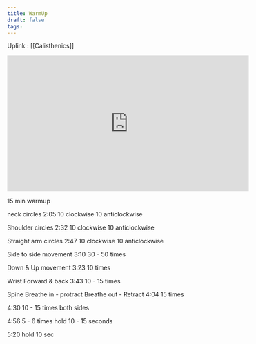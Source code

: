 ```yaml
---
title: WarmUp
draft: false
tags:
---
```

Uplink : [[Calisthenics]]

<iframe width="560" height="315" src="https://www.youtube.com/embed/V8unWa4X3zo?si=SfBkyyIfJIkwETMR&amp;start=114" title="YouTube video player" frameborder="0" allow="accelerometer; autoplay; clipboard-write; encrypted-media; gyroscope; picture-in-picture; web-share" referrerpolicy="strict-origin-when-cross-origin" allowfullscreen></iframe>

15 min warmup

neck circles
2:05 
10 clockwise 10 anticlockwise

Shoulder circles
2:32 
10 clockwise 10 anticlockwise

Straight arm circles
2:47 
10 clockwise 10 anticlockwise

Side to side movement
3:10 
30 - 50 times

Down & Up movement
3:23 
10 times

Wrist
Forward & back 
3:43 
10 - 15 times

Spine
Breathe in - protract
Breathe out - Retract
4:04
15 times


4:30
10 - 15 times both sides

4:56
5 - 6 times
hold 10 - 15 seconds

5:20
hold 10 sec